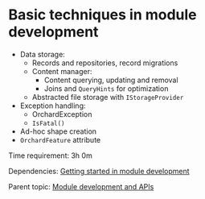 # Basic techniques in module development



- Data storage:
	- Records and repositories, record migrations
	- Content manager:
		- Content querying, updating and removal
		- Joins and `QueryHints` for optimization
	- Abstracted file storage with `IStorageProvider`
- Exception handling:
	- OrchardException
	- `IsFatal()`
- Ad-hoc shape creation
- `OrchardFeature` attribute

Time requirement: 3h 0m

Dependencies: [Getting started in module development](GettingStartedWithModuleDevelopment)

Parent topic: [Module development and APIs](./)